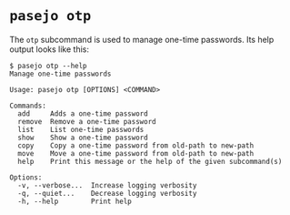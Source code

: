 # `pasejo otp`

The `otp` subcommand is used to manage one-time passwords. Its help output looks like this:

```console
$ pasejo otp --help
Manage one-time passwords

Usage: pasejo otp [OPTIONS] <COMMAND>

Commands:
  add     Adds a one-time password
  remove  Remove a one-time password
  list    List one-time passwords
  show    Show a one-time password
  copy    Copy a one-time password from old-path to new-path
  move    Move a one-time password from old-path to new-path
  help    Print this message or the help of the given subcommand(s)

Options:
  -v, --verbose...  Increase logging verbosity
  -q, --quiet...    Decrease logging verbosity
  -h, --help        Print help

```


